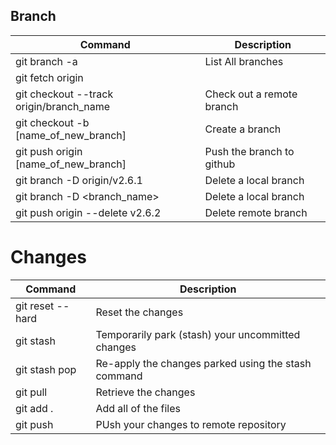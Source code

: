 ## Branch 

| Command | Description |
| --- | --- |
| git branch -a | List All branches |
| git fetch origin |  | 
| git checkout --track origin/branch_name | Check out a remote branch | 
| git checkout -b [name_of_new_branch] | Create a branch |
| git push origin [name_of_new_branch] | Push the branch to github |  
| git branch -D origin/v2.6.1 | Delete a local branch | 
| git branch -D <branch_name> | Delete a local branch | 
| git push origin --delete v2.6.2 | Delete remote branch |


# Changes
| Command | Description |
| --- | --- |
| git reset --hard | Reset the changes |
| git stash | Temporarily park (stash) your uncommitted changes |
| git stash pop | Re-apply the changes parked using the stash command |
| git pull | Retrieve the changes |
| git add . | Add all of the files | 
| git push | PUsh your changes to remote repository|


